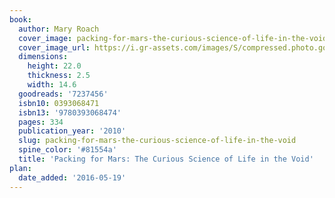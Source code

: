 ```yaml
---
book:
  author: Mary Roach
  cover_image: packing-for-mars-the-curious-science-of-life-in-the-void.jpg
  cover_image_url: https://i.gr-assets.com/images/S/compressed.photo.goodreads.com/books/1290480157l/7237456._SX98_.jpg
  dimensions:
    height: 22.0
    thickness: 2.5
    width: 14.6
  goodreads: '7237456'
  isbn10: 0393068471
  isbn13: '9780393068474'
  pages: 334
  publication_year: '2010'
  slug: packing-for-mars-the-curious-science-of-life-in-the-void
  spine_color: '#81554a'
  title: 'Packing for Mars: The Curious Science of Life in the Void'
plan:
  date_added: '2016-05-19'
---
```

